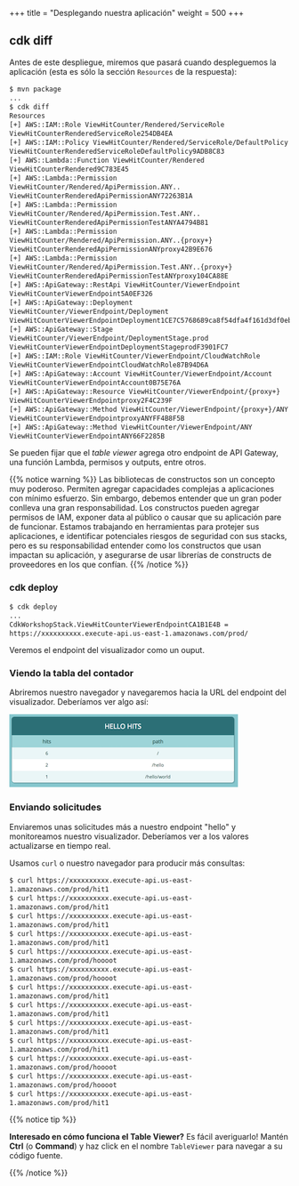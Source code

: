 +++
title = "Desplegando nuestra aplicación"
weight = 500
+++


## cdk diff

Antes de este despliegue, miremos que pasará cuando despleguemos la aplicación 
(esta es sólo la sección `Resources` de la respuesta):

```
$ mvn package
...
$ cdk diff
Resources
[+] AWS::IAM::Role ViewHitCounter/Rendered/ServiceRole ViewHitCounterRenderedServiceRole254DB4EA
[+] AWS::IAM::Policy ViewHitCounter/Rendered/ServiceRole/DefaultPolicy ViewHitCounterRenderedServiceRoleDefaultPolicy9ADB8C83
[+] AWS::Lambda::Function ViewHitCounter/Rendered ViewHitCounterRendered9C783E45
[+] AWS::Lambda::Permission ViewHitCounter/Rendered/ApiPermission.ANY.. ViewHitCounterRenderedApiPermissionANY72263B1A
[+] AWS::Lambda::Permission ViewHitCounter/Rendered/ApiPermission.Test.ANY.. ViewHitCounterRenderedApiPermissionTestANYA4794B81
[+] AWS::Lambda::Permission ViewHitCounter/Rendered/ApiPermission.ANY..{proxy+} ViewHitCounterRenderedApiPermissionANYproxy42B9E676
[+] AWS::Lambda::Permission ViewHitCounter/Rendered/ApiPermission.Test.ANY..{proxy+} ViewHitCounterRenderedApiPermissionTestANYproxy104CA88E
[+] AWS::ApiGateway::RestApi ViewHitCounter/ViewerEndpoint ViewHitCounterViewerEndpoint5A0EF326
[+] AWS::ApiGateway::Deployment ViewHitCounter/ViewerEndpoint/Deployment ViewHitCounterViewerEndpointDeployment1CE7C5768689ca8f54dfa4f161d3df0ebffcdcff
[+] AWS::ApiGateway::Stage ViewHitCounter/ViewerEndpoint/DeploymentStage.prod ViewHitCounterViewerEndpointDeploymentStageprodF3901FC7
[+] AWS::IAM::Role ViewHitCounter/ViewerEndpoint/CloudWatchRole ViewHitCounterViewerEndpointCloudWatchRole87B94D6A
[+] AWS::ApiGateway::Account ViewHitCounter/ViewerEndpoint/Account ViewHitCounterViewerEndpointAccount0B75E76A
[+] AWS::ApiGateway::Resource ViewHitCounter/ViewerEndpoint/{proxy+} ViewHitCounterViewerEndpointproxy2F4C239F
[+] AWS::ApiGateway::Method ViewHitCounter/ViewerEndpoint/{proxy+}/ANY ViewHitCounterViewerEndpointproxyANYFF4B8F5B
[+] AWS::ApiGateway::Method ViewHitCounter/ViewerEndpoint/ANY ViewHitCounterViewerEndpointANY66F2285B
```

Se pueden fijar que el _table viewer_ agrega otro endpoint de API Gateway, una 
función Lambda, permisos y outputs, entre otros.

{{% notice warning %}} 
Las bibliotecas de constructos son un concepto muy poderoso. Permiten agregar
capacidades complejas a aplicaciones con mínimo esfuerzo. Sin embargo, debemos 
entender que un gran poder conlleva una gran responsabilidad. Los constructos pueden agregar 
permisos de IAM, exponer data al público o causar que su aplicación pare de funcionar.
Estamos trabajando en herramientas para protejer sus aplicaciones, e identificar potenciales 
riesgos de seguridad con sus stacks, pero es su responsabilidad entender como los constructos
que usan impactan su aplicación, y asegurarse de usar librerías de constructs de proveedores
en los que confían.
{{% /notice %}}

### cdk deploy

```
$ cdk deploy
...
CdkWorkshopStack.ViewHitCounterViewerEndpointCA1B1E4B = https://xxxxxxxxxx.execute-api.us-east-1.amazonaws.com/prod/
```

Veremos el endpoint del visualizador como un ouput.

### Viendo la tabla del contador

Abriremos nuestro navegador y navegaremos hacia la URL del endpoint del visualizador. 
Deberíamos ver algo así:

![](./viewer1.png)

### Enviando solicitudes

Enviaremos unas solicitudes más a nuestro endpoint "hello" y monitoreamos nuestro 
visualizador. Deberíamos ver a los valores actualizarse en tiempo real.

Usamos `curl` o nuestro navegador para producir más consultas:

```
$ curl https://xxxxxxxxxx.execute-api.us-east-1.amazonaws.com/prod/hit1
$ curl https://xxxxxxxxxx.execute-api.us-east-1.amazonaws.com/prod/hit1
$ curl https://xxxxxxxxxx.execute-api.us-east-1.amazonaws.com/prod/hit1
$ curl https://xxxxxxxxxx.execute-api.us-east-1.amazonaws.com/prod/hit1
$ curl https://xxxxxxxxxx.execute-api.us-east-1.amazonaws.com/prod/hoooot
$ curl https://xxxxxxxxxx.execute-api.us-east-1.amazonaws.com/prod/hoooot
$ curl https://xxxxxxxxxx.execute-api.us-east-1.amazonaws.com/prod/hit1
$ curl https://xxxxxxxxxx.execute-api.us-east-1.amazonaws.com/prod/hit1
$ curl https://xxxxxxxxxx.execute-api.us-east-1.amazonaws.com/prod/hit1
$ curl https://xxxxxxxxxx.execute-api.us-east-1.amazonaws.com/prod/hit1
$ curl https://xxxxxxxxxx.execute-api.us-east-1.amazonaws.com/prod/hoooot
$ curl https://xxxxxxxxxx.execute-api.us-east-1.amazonaws.com/prod/hoooot
$ curl https://xxxxxxxxxx.execute-api.us-east-1.amazonaws.com/prod/hit1
```

{{% notice tip %}}

**Interesado en cómo funciona el Table Viewer?** Es fácil averiguarlo!
Mantén **Ctrl** (o **Command**) y haz click en el nombre `TableViewer` 
para navegar a su código fuente.

{{% /notice %}}
